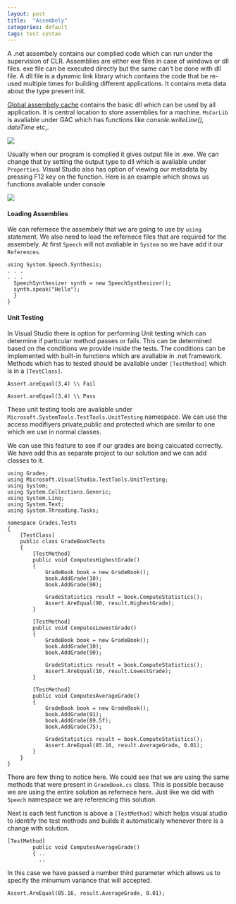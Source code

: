 ```yaml
---
layout: post
title:  "Assembely"
categories: default
tags: test syntax
---
```


A .net assembely contains our complied code which can run under the supervision of CLR.  Assemblies are either exe files
in case of windows or dll files. exe file can be executed directly but the same can't be done with dll file. A dll file is a
dynamic link library which contains the code that be re-used multiple times for building different applications.  It contains meta data
about the type present init.

[Global assembely cache](https://docs.microsoft.com/en-us/dotnet/framework/app-domains/gac) contains the basic dll which can be used by all application. It is central location to store assemblies for a machine.  `MsCorLib` is avaliable under GAC which has functions like _console.writeLine(), dateTime_ etc,.

![](https://user-images.githubusercontent.com/8538409/30003035-7ba42d4a-90d5-11e7-8135-0a03d0f8e3ae.png)

Usually when our program is complied it gives output file in .exe.  We can change that by setting the output type to dll which is avaliable
under `Properties`.   Visual Studio also has option of viewing our metadata by pressing F12 key on the function. Here is an example which 
shows us functions avaliable under console

![](https://user-images.githubusercontent.com/8538409/30003183-22a00212-90d7-11e7-88ca-cd659446ce14.png)

#### Loading Assemblies

We can refernece the assembely that we are going to use by `using` statement. We also need to load the refernece files that are required
for the assembely.   At first `Speech` will not avaliable in `System` so we have add it our `References`.

```
using System.Speech.Synthesis;
. . .
. . .
  SpeechSynthesizer synth = new SpeechSynthesizer();
  synth.speak("Hello");
  } 
}
```
#### Unit Testing

In Visual Studio there is option for performing Unit testing which can determine if particular method passes or fails. This can be 
determined based on the conditions we provide inside the tests. The conditions can be implemented with built-in functions which are 
avaliable in .net framework.   Methods which has to tested should be avaliable under `[TestMethod]`  which is in a `[TestClass]`.  
```
Assert.areEqual(3,4) \\ Fail

Assert.areEqual(3,4) \\ Pass

```
These unit testing tools are avaliable under `Microsoft.SystemTools.TestTools.UnitTesting` namespace. We can use the access modifiyers
private,public and protected which are similar to one which we use in normal classes. 

We can use this feature to see if our grades are being calcuated correctly.  We have add this as separate project to our solution and we can add classes to it.

```
using Grades;
using Microsoft.VisualStudio.TestTools.UnitTesting;
using System;
using System.Collections.Generic;
using System.Linq;
using System.Text;
using System.Threading.Tasks;

namespace Grades.Tests
{
    [TestClass]
    public class GradeBookTests
    {
        [TestMethod]
        public void ComputesHighestGrade()
        {
            GradeBook book = new GradeBook();
            book.AddGrade(10);
            book.AddGrade(90);

            GradeStatistics result = book.ComputeStatistics();
            Assert.AreEqual(90, result.HighestGrade);
        }

        [TestMethod]
        public void ComputesLowestGrade()
        {
            GradeBook book = new GradeBook();
            book.AddGrade(10);
            book.AddGrade(90);

            GradeStatistics result = book.ComputeStatistics();
            Assert.AreEqual(10, result.LowestGrade);
        }

        [TestMethod]
        public void ComputesAverageGrade()
        {
            GradeBook book = new GradeBook();
            book.AddGrade(91);
            book.AddGrade(89.5f);
            book.AddGrade(75);

            GradeStatistics result = book.ComputeStatistics();
            Assert.AreEqual(85.16, result.AverageGrade, 0.01);
        }
    }
}
```
There are few thing to notice here. We could see that we are using the same methods that were present in `GradeBook.cs` class. This is 
possible because we are using the entire solution as refernece here. Just like we did with `Speech` namespace we are referencing this solution.  

Next is each test function is above a `[TestMethod]` which helps visual studio to identify the test methods and 
builds it automatically whenever there is a change with solution.
```
[TestMethod]
        public void ComputesAverageGrade()
        { ..
          ..
 ```

In this case we have passed a number third parameter which allows us to specify the minumum variance that will accepted. 


`Assert.AreEqual(85.16, result.AverageGrade, 0.01);`

